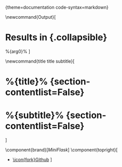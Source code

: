 {theme=documentation code-syntax=markdown}

\newcommand{Output}[
# Results in {.collapsible}
%{arg0}%
]


\newcommand{title title subtitle}[
# %{title}% {section-contentlist=False}

# %{subtitle}% {section-contentlist=False}
]


\component{brand}[*MiniFlask*]
\component{topright}[
- [\icon{fork}Github](http://www.github.com/da-h/miniflask)
]
